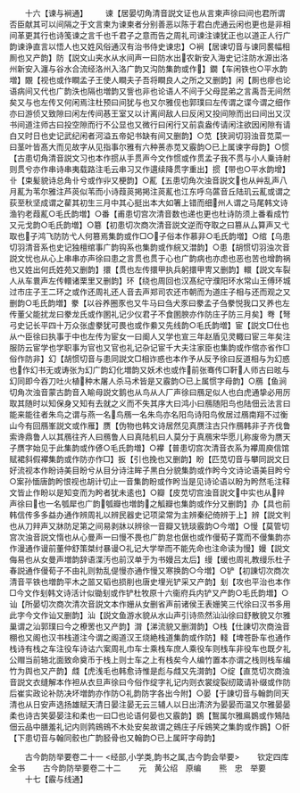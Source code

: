 <!-- { "loadSidebar": true } -->
　　十六【谏与裥通】
　　谏【居晏切角清音説文证也从言柬声徐曰间也君所谓否臣献其可以间隔之于文言柬为谏柬者分别善恶以陈于君白虎通云闲也更也是非相间革更其行也诗笺谏之言千也千君子之意而告之周礼司谏注谏犹正也以道正人行广韵谏诤直言以悟人也又姓风俗通汉有治书侍史谏忠】○裥【居谏切音与谏同裠幅相厠也又产韵】防【説文山夹水从水间声一曰防水出农新安入海史记注防水源出洛州新安入瀍与谷水合流经洛州入洛广韵又沟防集韵或作】鐗【车闲铁也○平水韵増】覵【视也或作瞷孟子王使人瞷夫子吾将瞷良人之所之又删韵】闲【厠也瘳也论语病间又代也广韵泆也隔也増韵又訾也非也论语人不间于父母昆弟之言禹吾无间然矣又与也左传又何闲焉注杜预曰间犹与也又尔雅伣也郭璞曰左传谓之谍今谓之细作亦曰游侦又致隙曰闲左传间惎王室又以计离间敌人曰反闲又投间隙而出曰间出又汉书间道注师古曰投空隙而行不公显也又微行曰闲行又前袁盎传请闲注欲因闲隙有请白又时日也史记武纪闲者河溢五帝妃书缺有间又删韵】○苋【狭涧切羽浊音苋菜一曰茎叶皆髙大而见故字从见指事尔雅有六种蒉赤苋又霰韵○已上属谏字母韵】○惯【古患切角清音説文习也本作掼从手贯声今文作惯或作贯孟子我不贯与小人乗诗射则贯兮亦作串诗串夷载路注毛云串习又作遦续降贯字重出】掼【带也○平水韵增】卝【束髪貌诗总角卝兮或作丱又梗韵】○薍【五患切角次浊音説文也从艸乱声八月薍为苇尔雅注芦菼似苇而小诗葭菼掲掲注菼薍也江东呼乌蓲音丘陆玑云薍或谓之荻至秋坚成谓之雚其初生三月中其心挺出本大如箸上错而细州人谓之马尾韩文诗渔钓老葭薍○毛氏韵増】○番【甫患切宫次清音数也递也更也杜诗防须上番看成竹又元戈韵○毛氏韵増】○簒【初患切次商次清音説文逆而夺取之曰篡从厶算声又弋取也子鸿飞防防弋人何篡焉集韵或作□○子俗本作慕非○毛氏韵増】○绾【乌患切羽清音系也史记独檀绾事广韵钩系也集韵或作綄又澘韵】○患【胡惯切羽浊次音説文忧也从心上串串亦声徐曰患之言贯也贯于心也广韵病也亦虑也恶也苦也增韵祸也又姓出何氏姓苑又删韵】擐【贯也左传擐甲执兵躬擐甲冑又删韵】轘【説文车裂人从车睘声左传轘诸栗里又删韵】环【绕也周回也汉髙纪守濮阳环水常山王傅环城过市庄子王二环之或作还周礼还人音去声郑司农还市朝而为道庄子相与还而观之又删韵○毛氏韵増】豢【以谷养圈豕也又牛马曰刍犬豕曰豢孟子刍豢悦我口又养也左传董父能扰龙曰豢龙氏或作圂礼记少仪君子不食圂腴亦作防庄子防三月矣】弮【弩弓史记长平四十万众张虚豢犹可畏也或作絭又先线韵○毛氏韵増】宦【説文□仕也从宀臣徐曰执事于中也左传为宦女一曰阍人又学也宣三年赵盾见灵輙曰宦三年矣注服防云宦学也学职事为官也又官也礼记杂记宦千大夫注家臣也集韵或作倌亦省作□俗作防非】幻【胡惯切音与患同説文□相诈惑也本作予从反予徐曰反道相与为幻惑也作幻书无或诪张为幻广韵幻化増韵又妖术也或作前张骞传□靬人师古曰昡与幻同即今吞刀吐火植种木屠人杀马术皆是又霰韵○已上属惯字母韵】○鴈【鱼涧切角次浊音蒙古韵音入睮母説文鹅也从鸟从人厂声徐曰鴈足似人也白虎通挚必用厉取其随时以知保身又知有去就之义而不失其序大曰鸿小曰鴈随阳鸟也陆佃云法言曰能来能往者朱鸟之谓与燕一名鸟鴈一名朱鸟亦名阳鸟诗阳鸟攸居过鴈南翔不过衡山今有回鴈峯説文或作雁】赝【伪物也韩文诗居然见真赝注古只作鴈韩非子齐伐鲁索谗鼎鲁人以其鴈往齐人曰鴈鲁人曰真陆机曰人莫分于真鴈宋华愿儿称废帝为赝天子赝字始见于此集韵或作偐○毛氏韵増】○襻【普患切宫次清音衣系为襻周庾信馆赋裙斜假襻集韵或作防亦作□】扳【引也挽也又删韵】盼【匹苋切音与攀同説文日好流视本作盼诗美目盼兮从目分诗注眸子黒白分貌集韵或作盻今文诗论语美目盻兮○案孙愐唐韵盻恨视也胡计切止一音集韵盼或作盻当是见诗论语以盼为盻然毛注释文皆止作盼以是知变而为盻者犹未逺也】○瓣【皮苋切宫浊音説文中实也从辡声徐曰也一名瓠犀也广韵瓠瓣也増韵之觚瓣也集韵或作分又删韵】办【具也前韩信传多多益办通作辨周礼以辨民器史记项梁常为主辨秦纪倚辨于上】辨【説文判也从刀辡声又牀防足第之间易剥牀以辨徐一音瓣又铣琰霰韵○今増】○慢【莫管切宫次浊音説文惰也从心曼声一曰慢不畏也广韵怠也倨也或作僈荀子寛而不僈集韵亦作漫通作谩前董仲舒策桀纣暴谩○礼记大学举而不能先命也注命读为慢】嫚【説文侮易也从女曼声増韵辞语渫汚也前汉单于为书嫚吕太后】缦【缓也周礼教缦乐杜子春説通作僈荀子不由礼则勃乱偍慢亦通作慢又寒换韵○今増】○铲【初諌切次商次清音平铁也増韵平木之噐又韬也损削也唐史埋光铲采又产韵】刬【攻也平治也本作□今文作刬韩文诗活计似锄刬或作铲杜牧原十六衞府兵内铲又产韵○毛氏韵増】○讪【所晏切次商次清次音説文本作姗从女删省声前诸侯王表姗笑三代徐曰汉书多用此字今文作讪又删韵】汕【説文鱼游水貌从水山声引诗烝然汕汕徐曰舒散貌又尔雅巢谓之汕郭璞曰今之橑罟也又产韵】潸【涕流貌又删潸韵】○栈【仕諌切次商浊音棚也又阁也汉书栈道注今谓之阁道汉王烧絶栈道集韵或作防】輚【埤苍卧车也通作栈诗有栈之车注役车诗诂六案周礼巾车士乘栈车庶人乘役车则栈车非役车也既夕礼公赗当前辂北面致命奠币于栈上则士车之上有栈矣今人编竹置本亦谓之栈则栈车编竹为舆也又产韵】虥【虎浅毛也韩愈诗惟是彪与虥又先潸韵】○绽【直苋切次商浊音説文衣缝解本作袒从衣旦声徐曰今俗作绽字礼记内则衣裳绽裂纫箴请补缀或作防后崔实政论补防决坏増韵亦作防○礼韵防字各出今附】○晏【于諌切音与翰韵同天清也从日安声选扬雄赋天清日晏注晏无云三辅人以日出清济为晏晏而温又尔雅晏晏柔也诗古笑晏晏注和柔也一曰□也论语何晏也又霰韵】鷃【鴽属尔雅鳸鷃或作鴩陆佃云品中膳羞礼记内则鹑鴳鴳不木处安矣故谓之鴳庄子斥鴳笑之集韵或作鷃】○骭【下患切音与翰同骹也广韵胫骨也又翰韵○已上属旰字母韵】

　　古今韵防举要卷二十一
<经部,小学类,韵书之属,古今韵会举要>
　　钦定四库全书
　　古今韵防举要卷二十二
　　元　黄公绍　原编
　　熊　忠　举要
　　十七【霰与线通】
